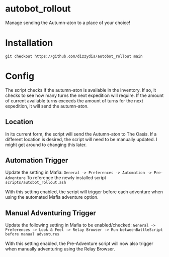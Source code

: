 # autobot_rollout
Manage sending the Autumn-aton to a place of your choice!

# Installation
`git checkout https://github.com/dizzydis/autobot_rollout main`

# Config
The script checks if the autumn-aton is available in the inventory. 
If so, it checks to see how many turns the next expedition will require.
If the amount of current available turns exceeds the amount of turns for the next expedition, it will send the autumn-aton.

## Location
In its current form, the script will send the Autumn-aton to The Oasis.
If a different location is desired, the script will need to be manually updated.
I might get around to changing this later.

## Automation Trigger
Update the setting in Mafia:
`General -> Preferences -> Automation -> Pre-Adventure`
To reference the newly installed script `scripts/autobot_rollout.ash`

With this setting enabled, the script will trigger before each adventure when using the automated Mafia adventure option.

## Manual Adventuring Trigger
Update the following setting in Mafia to be enabled/checked:
`General -> Preferences -> Look & Feel -> Relay Browser -> Run betweenBattleScript before manual adventures`

With this setting enabled, the Pre-Adventure script will now also trigger when manually adventuring using the Relay Browser.
